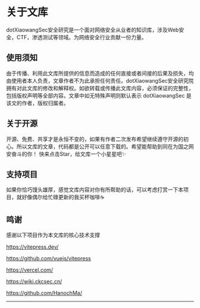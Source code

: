 # 关于文库

dotXiaowangSec安全研究是一个面对网络安全从业者的知识库，涉及Web安全，CTF，渗透测试等领域。为网络安全行业贡献一份力量。

## 使用须知

由于传播、利用此文库所提供的信息而造成的任何直接或者间接的后果及损失，均由使用者本人负责，文章作者不为此承担任何责任。dotXiaowangSec安全研究院拥有对此文库的修改和解释权。如欲转载或传播此文库内容，必须保证的完整性，包括版权声明等全部内容。文章中如无特殊声明则默认表示 dotXiaowangSec 是该文的作者，版权归属者。

## 关于开源

开源、免费、共享才是永恒不变的，如果有作者二次发布希望继续遵守开源的初心。所以文库的文章，代码都是公开可以任意下载的。希望能帮助到同在为国之网安奋斗的你！ 快来点击Star，给文库一个小星星吧✨

## 支持项目

如果你恰巧馒头雄厚，感觉文库内容对你有所帮助的话，可以考虑打赏一下本项目，就好像偶尔给忙碌更新的我买杯咖啡☕️

## 鸣谢

感谢以下项目作为本文库的核心技术支撑

https://vitepress.dev/

https://github.com/vuejs/vitepress

https://vercel.com/

https://wiki.ckcsec.cn/

https://github.com/HanochMa/

---